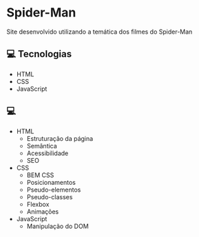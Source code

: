 # Spider-Man

Site desenvolvido utilizando a temática dos filmes do Spider-Man

## 💻 Tecnologias
- HTML
- CSS
- JavaScript

## 💻
- HTML
    - Estruturação da página 
    - Semântica
    - Acessibilidade
    - SEO
- CSS
    - BEM CSS
    - Posicionamentos
    - Pseudo-elementos
    - Pseudo-classes
    - Flexbox
    - Animações 
- JavaScript
    - Manipulação do DOM
